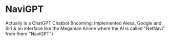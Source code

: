 # NaviGPT
Actually is a ChatGPT Chatbot (Incoming: Implemented Alexa, Google and Siri & an interface like the Megaman Anime where the AI is called "NetNavi" from there "NaviGPT")
